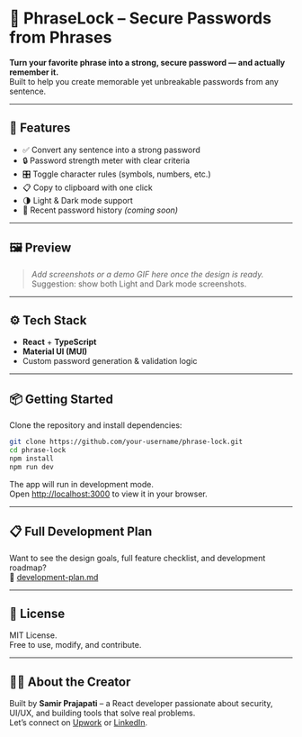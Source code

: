 # 🔐 PhraseLock – Secure Passwords from Phrases

**Turn your favorite phrase into a strong, secure password — and actually remember it.**  
Built to help you create memorable yet unbreakable passwords from any sentence.

---

## 🚀 Features

- ✅ Convert any sentence into a strong password
- 🔒 Password strength meter with clear criteria
- 🎛️ Toggle character rules (symbols, numbers, etc.)
- 📋 Copy to clipboard with one click
- 🌗 Light & Dark mode support
- 🔁 Recent password history _(coming soon)_

---

## 🖼 Preview

> _Add screenshots or a demo GIF here once the design is ready._  
> Suggestion: show both Light and Dark mode screenshots.

---

## ⚙️ Tech Stack

- **React** + **TypeScript**
- **Material UI (MUI)**
- Custom password generation & validation logic

---

## 📦 Getting Started

Clone the repository and install dependencies:

```bash
git clone https://github.com/your-username/phrase-lock.git
cd phrase-lock
npm install
npm run dev
```

The app will run in development mode.  
Open [http://localhost:3000](http://localhost:3000) to view it in your browser.

---

## 📋 Full Development Plan

Want to see the design goals, full feature checklist, and development roadmap?  
📄 [development-plan.md](./development-plan.md)

---

## 📄 License

MIT License.  
Free to use, modify, and contribute.

---

## 🙋‍♂️ About the Creator

Built by **Samir Prajapati** – a React developer passionate about security, UI/UX, and building tools that solve real problems.  
Let’s connect on [Upwork](https://www.upwork.com/freelancers/~01fba7ca6af5995f8d) or [LinkedIn](https://www.linkedin.com).

